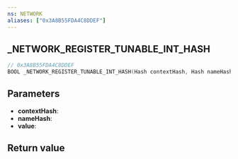 ```yaml
---
ns: NETWORK
aliases: ["0x3A8B55FDA4C8DDEF"]
---
```

## _NETWORK_REGISTER_TUNABLE_INT_HASH

```c
// 0x3A8B55FDA4C8DDEF
BOOL _NETWORK_REGISTER_TUNABLE_INT_HASH(Hash contextHash, Hash nameHash, int* value);
```

## Parameters
* **contextHash**:
* **nameHash**:
* **value**:

## Return value
